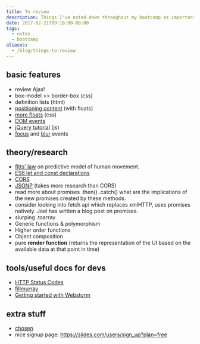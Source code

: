 ```yaml
---
title: To review
description: Things I've noted down throughout my bootcamp as important resources or things to go back to.
date: 2017-02-21T09:18:00-08:00
tags:
  - notes
  - bootcamp
aliases:
  - /blog/things-to-review
---
```


## basic features
- review Ajax!
- box-model >> border-box (css)
- definition lists (html)
- [positioning content](http://learn.shayhowe.com/html-css/positioning-content/#floats) (with floats)
- [more floats](https://css-tricks.com/all-about-floats/) (css)
- [DOM events](https://www.smashingmagazine.com/2013/11/an-introduction-to-dom-events/)
- [jQuery tutorial](http://try.jquery.com/) (js)
- [focus](https://developer.mozilla.org/en-US/docs/Web/Events/focus) and [blur](https://developer.mozilla.org/en-US/docs/Web/Events/blur) events


## theory/research
- [fitts' law](https://en.wikipedia.org/wiki/Fitts's_law) on predictive model of human movement.
- [ES6 let and const declarations](https://strongloop.com/strongblog/es6-variable-declarations/)
- [CORS](https://developer.mozilla.org/en-US/docs/Web/HTTP/Access_control_CORS)
- [JSONP](https://sacha.me/articles/jsonp-demystified/) (takes more research than CORS)
- read more about promises .then() .catch() what are the implications of the new promises created by these methods.
- consider looking into fetch api which replaces xmlHTTP, uses promises natively. Joel has written a blog post on promises.
- slurping .toarray
- Generic functions & polymorphism
- Higher order functions
- Object composition
- pure **render function** (returns the representation of the UI based on the available data at that point in time)

## tools/useful docs for devs
- [HTTP Status Codes](https://httpstatuses.com/)
- [fillmurray](http://www.fillmurray.com/)
- [Getting started with Webstorm](https://www.jetbrains.com/help/webstorm/2016.3/quick-start-guide.html)

## extra stuff
- [chosen](https://github.com/harvesthq/chosen)
- nice signup page: https://slides.com/users/sign_up?plan=free